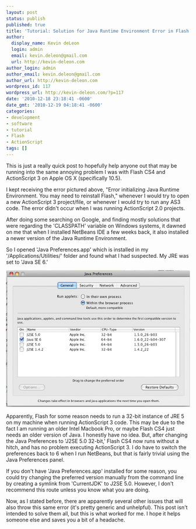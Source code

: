 ```yaml
---
layout: post
status: publish
published: true
title: 'Tutorial: Solution for Java Runtime Environment Error in Flash CS 4 and ActionScript 3'
author:
  display_name: Kevin deLeon
  login: admin
  email: kevin.deleon@gmail.com
  url: http://kevin-deleon.com
author_login: admin
author_email: kevin.deleon@gmail.com
author_url: http://kevin-deleon.com
wordpress_id: 117
wordpress_url: http://kevin-deleon.com/?p=117
date: '2010-12-18 23:18:41 -0600'
date_gmt: '2010-12-19 04:18:41 -0600'
categories:
- development
- software
- tutorial
- Flash
- ActionScript
tags: []
---
```

This is just a really quick post to hopefully help anyone out that may be running into the same annoying problem I was with Flash CS4 and ActionScript 3 on Apple OS X (specifically 10.5).

I kept receiving the error pictured above, "Error initializing Java Runtime Environment.  You may need to reinstall Flash," whenever I would try to open a new ActionScript 3 project/file, or whenever I would try to run any AS3 code.  The error didn't occur when I was running ActionScript 2.0 projects.

After doing some searching on Google, and finding mostly solutions that were regarding the 'CLASSPATH' variable on Windows systems, it dawned on me that when I installed NetBeans IDE a few weeks back, it also installed a newer version of the Java Runtime Environment.

So I opened 'Java Preferences.app' which is installed in my '/Applications/Utilities/' folder and found what I had suspected.  My JRE was set to 'Java SE 6.'

<img class="img-max" src="/wp-content/uploads/2010/12/javaprefs1.jpg" alt="Java Preferences Utility" />

Apparently, Flash for some reason needs to run a 32-bit instance of JRE 5 on my machine when running ActionScript 3 code.  This may be due to the fact I am running an older Intel Macbook Pro, or maybe Flash CS4 just needs an older version of Java.  I honestly have no idea.  But, after changing the Java Preferences to 'J2SE 5.0 32-bit,' Flash CS4 now runs without a hitch, and has no problem executing ActionScript 3.  I do have to switch the preferences back to 6 when I run NetBeans, but that is fairly trivial using the Java Preferences panel.

If you don't have 'Java Preferences.app' installed for some reason, you could try changing the preferred version manually from the command line by creating a symlink from 'CurrentJDK' to J2SE 5.0.  However, I don't recommend this route unless you know what you are doing.

Now, as I stated before, there are apparently several other issues that will also throw this same error (it's pretty generic and unhelpful).  This post isn't intended to solve them all, but this is what worked for me.  I hope it helps someone else and saves you a bit of a headache.

